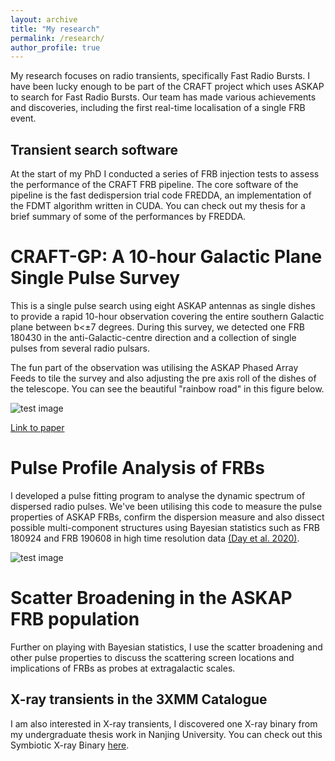 ```yaml
---
layout: archive
title: "My research"
permalink: /research/
author_profile: true
---
```



My research focuses on radio transients, specifically Fast Radio Bursts. I have been lucky enough to be part of the CRAFT project which uses ASKAP to search for Fast Radio Bursts. Our team has made various achievements and discoveries, including the first real-time localisation of a single FRB event.

## Transient search software
At the start of my PhD I conducted a series of FRB injection tests to assess the performance of the CRAFT FRB pipeline. 
The core software of the pipeline is the fast dedispersion trial code FREDDA, an implementation of the FDMT algorithm written in CUDA.
You can check out my thesis for a brief summary of some of the performances by FREDDA.

# CRAFT-GP: A 10-hour Galactic Plane Single Pulse Survey

This is a single pulse search using eight ASKAP antennas as single dishes to provide a rapid 10-hour observation covering the entire southern Galactic plane between b<±7 degrees. During this survey, we detected one FRB 180430 in the anti-Galactic-centre direction and a collection of single pulses from several radio pulsars.

The fun part of the observation was utilising the ASKAP Phased Array Feeds to tile the survey and also adjusting the pre axis roll of the dishes of the telescope.
You can see the beautiful "rainbow road" in this figure below.

![test image](/images/500x300.png 'Test')

[Link to paper](https://ui.adsabs.harvard.edu/abs/2019MNRAS.486..166Q/abstract)
# Pulse Profile Analysis of FRBs

I developed a pulse fitting program to analyse the dynamic spectrum of dispersed radio pulses.
We've been utilising this code to measure the pulse properties of ASKAP FRBs, confirm the dispersion measure and also dissect possible multi-component structures using Bayesian statistics such as FRB 180924 and FRB 190608 in high time resolution data [(Day et al. 2020)](https://ui.adsabs.harvard.edu/abs/2020MNRAS.497.3335D/abstract).

![test image](/images/500x300.png 'Test')

# Scatter Broadening in the ASKAP FRB population

Further on playing with Bayesian statistics, I use the scatter broadening and other pulse properties to discuss the scattering screen locations and implications of FRBs as probes at extragalactic scales.


## X-ray transients in the 3XMM Catalogue
I am also interested in X-ray transients, I discovered one X-ray binary from my undergraduate thesis work in Nanjing University. 
You can check out this Symbiotic X-ray Binary [here](https://ui.adsabs.harvard.edu/abs/2017ApJ...847...44Q/abstract).
